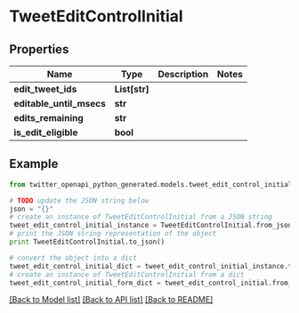 # TweetEditControlInitial


## Properties
Name | Type | Description | Notes
------------ | ------------- | ------------- | -------------
**edit_tweet_ids** | **List[str]** |  | 
**editable_until_msecs** | **str** |  | 
**edits_remaining** | **str** |  | 
**is_edit_eligible** | **bool** |  | 

## Example

```python
from twitter_openapi_python_generated.models.tweet_edit_control_initial import TweetEditControlInitial

# TODO update the JSON string below
json = "{}"
# create an instance of TweetEditControlInitial from a JSON string
tweet_edit_control_initial_instance = TweetEditControlInitial.from_json(json)
# print the JSON string representation of the object
print TweetEditControlInitial.to_json()

# convert the object into a dict
tweet_edit_control_initial_dict = tweet_edit_control_initial_instance.to_dict()
# create an instance of TweetEditControlInitial from a dict
tweet_edit_control_initial_form_dict = tweet_edit_control_initial.from_dict(tweet_edit_control_initial_dict)
```
[[Back to Model list]](../README.md#documentation-for-models) [[Back to API list]](../README.md#documentation-for-api-endpoints) [[Back to README]](../README.md)


